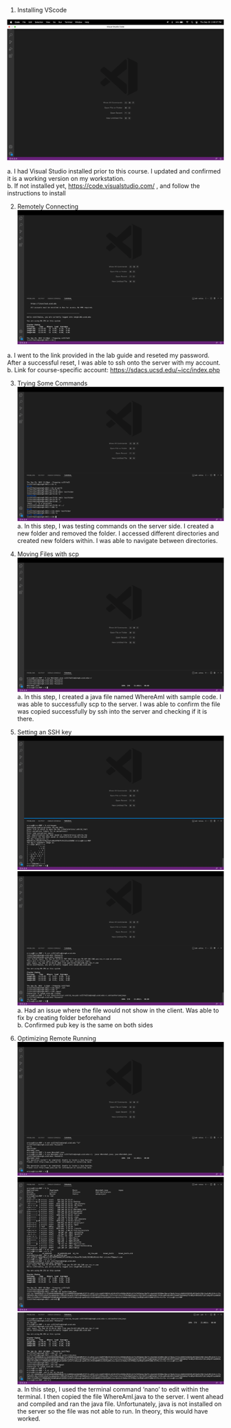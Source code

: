 1. Installing VScode 

![image1](https://github.com/air-wickvu/cse15l-lab-reports/blob/main/images/week-1-lab-report-image1.png) 

a. I had Visual Studio installed prior to this course. I updated and confirmed it is a working version on my workstation. <br />
b. If not installed yet, https://code.visualstudio.com/ , and follow the instructions to install 
  
2. Remotely Connecting
![image2](https://github.com/air-wickvu/cse15l-lab-reports/blob/main/images/week-1-lab-report-image2.png)

a. I went to the link provided in the lab guide and reseted my password. After a successful reset, I was able to ssh onto the server with my account. <br />
b. Link for course-specific account: https://sdacs.ucsd.edu/~icc/index.php
  
3. Trying Some Commands
![image3](https://github.com/air-wickvu/cse15l-lab-reports/blob/main/images/week-1-lab-report-image3.png)
a. In this step, I was testing commands on the server side. I created a new folder and removed the folder. I accessed different directories and created new folders within. I was able to navigate between directories. 
  
4. Moving Files with scp
![image4](https://github.com/air-wickvu/cse15l-lab-reports/blob/main/images/week-1-lab-report-image4.png)
a. In this step, I created a java file named WhereAmI with sample code. I was able to successfully scp to the server. I was able to confirm the file was copied successfully by ssh into the server and checking if it is there. 

5. Setting an SSH key 
![image5](https://github.com/air-wickvu/cse15l-lab-reports/blob/main/images/week-1-lab-report-image5.png)
![image5.1](https://github.com/air-wickvu/cse15l-lab-reports/blob/main/images/week-1-lab-report-image5.1.png)
a. Had an issue where the file would not show in the client. Was able to fix by creating folder beforehand <br />
b. Confirmed pub key is the same on both sides
6. Optimizing Remote Running
![image6](https://github.com/air-wickvu/cse15l-lab-reports/blob/main/images/week-1-lab-report-image6.png)
![image6.1](https://github.com/air-wickvu/cse15l-lab-reports/blob/main/images/week-1-lab-report-image6.1.png)
![image6.2](https://github.com/air-wickvu/cse15l-lab-reports/blob/main/images/week-1-lab-report-image6.2.png)
a. In this step, I used the terminal command ‘nano’ to edit within the terminal. I then copied the file WhereAmI.java to the server. I went ahead and compiled and ran the java file. Unfortunately, java is not installed on the server so the file was not able to run. In theory, this would have worked. 







